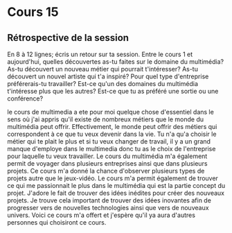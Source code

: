 # Cours 15
## Rétrospective de la session

En 8 à 12 lignes; écris un retour sur ta session. Entre le cours 1 et aujourd'hui, quelles découvertes as-tu faites sur le domaine du multimédia? As-tu découvert un nouveau métier qui pourrait t'intéresser? As-tu découvert un nouvel artiste qui t'a inspiré? Pour quel type d'entreprise préférerais-tu travailler? Est-ce qu'un des domaines du multimédia t'intéresse plus que les autres? Est-ce que tu as préféré une sortie ou une conférence? 

le cours de multimedia a ete pour moi quelque chose d'essentiel dans le sens où j'ai appris qu'il existe de nombreux métiers que le monde du multimédia peut offrir. Effectivement, le monde peut offrir des métiers qui correspondent à ce que tu veux devenir dans la vie. Tu n'a qu'a choisir le métier qui te plait le plus et si tu veux changer de travail, il y a un grand manque d'employe dans le multimedia donc tu as le choix de l'entreprise pour laquelle tu veux travailler. Le cours du multimédia m'a également permit de voyager dans plusieurs entreprises ainsi que dans plusieurs projets. Ce cours m'a donné la chance d'observer plusieurs types de projets autre que le jeux-vidéo. Le cours m'a permit également de trouver ce qui me passionnait le plus dans le multimédia qui est la partie concept du projet. J'adore le fait de trouver des idées inédites pour créer des nouveaux projets. Je trouve cela important de trouver des idées inovantes afin de progresser vers de nouvelles technologies ainsi que vers de nouveaux univers. Voici ce cours m'a offert et j'espère qu'il ya aura d'autres personnes qui choisiront ce cours.

